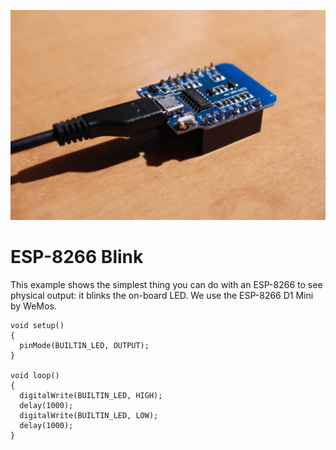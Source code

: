 ![ESP-8266](Photo.jpg)

# ESP-8266 Blink

This example shows the simplest thing you can do with an ESP-8266 to see physical output: it blinks the on-board LED. We use the ESP-8266 D1 Mini by WeMos.

```
void setup() 
{
  pinMode(BUILTIN_LED, OUTPUT);
}

void loop() 
{
  digitalWrite(BUILTIN_LED, HIGH);
  delay(1000);
  digitalWrite(BUILTIN_LED, LOW);
  delay(1000);
}
```
